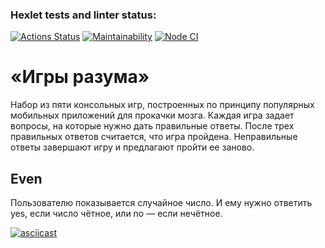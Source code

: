 ### Hexlet tests and linter status:
[![Actions Status](https://github.com/1NQ457/frontend-project-lvl1/workflows/hexlet-check/badge.svg)](https://github.com/1NQ457/frontend-project-lvl1/actions)
[![Maintainability](https://api.codeclimate.com/v1/badges/7fd9ba7b0230a201f295/maintainability)](https://codeclimate.com/github/1NQ457/frontend-project-lvl1/maintainability)
[![Node CI](https://github.com/1NQ457/frontend-project-lvl1/actions/workflows/nodeCI.yml/badge.svg)](https://github.com/1NQ457/frontend-project-lvl1/actions/workflows/nodeCI.yml)

# «Игры разума»

Набор из пяти консольных игр, построенных по принципу популярных мобильных приложений для прокачки мозга. Каждая игра задает вопросы, на которые нужно дать правильные ответы. После трех правильных ответов считается, что игра пройдена. Неправильные ответы завершают игру и предлагают пройти ее заново.

## Even

Пользователю показывается случайное число. И ему нужно ответить yes, если число чётное, или no — если нечётное.

[![asciicast](https://asciinema.org/a/zmJYCRoyJBrMyNEq778rMxUa9.svg)](https://asciinema.org/a/zmJYCRoyJBrMyNEq778rMxUa9)